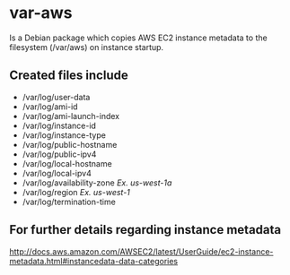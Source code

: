 # var-aws
Is a Debian package which copies AWS EC2 instance metadata to the filesystem (/var/aws) on instance startup.

## Created files include
- /var/log/user-data
- /var/log/ami-id
- /var/log/ami-launch-index
- /var/log/instance-id
- /var/log/instance-type
- /var/log/public-hostname
- /var/log/public-ipv4
- /var/log/local-hostname
- /var/log/local-ipv4
- /var/log/availability-zone _Ex. us-west-1a_
- /var/log/region _Ex. us-west-1_
- /var/log/termination-time

## For further details regarding instance metadata
http://docs.aws.amazon.com/AWSEC2/latest/UserGuide/ec2-instance-metadata.html#instancedata-data-categories

